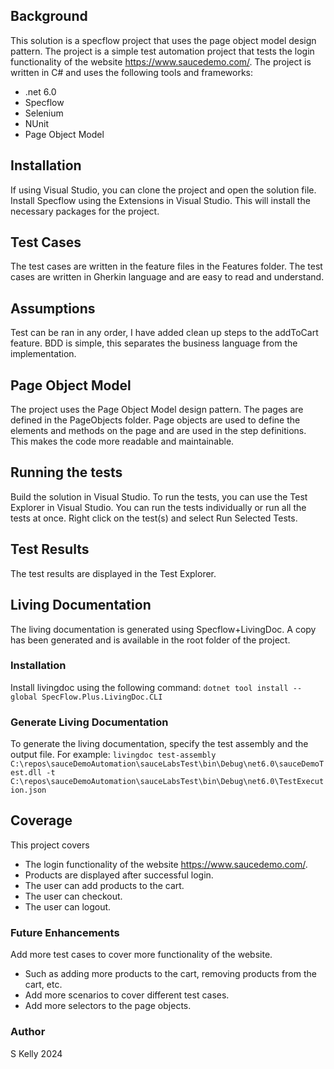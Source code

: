 ## Background

This solution is a specflow project that uses the page object model design pattern. The project is a simple test automation project that tests the login functionality of the website https://www.saucedemo.com/.
The project is written in C# and uses the following tools and frameworks:
- .net 6.0
- Specflow
- Selenium
- NUnit
- Page Object Model

## Installation
If using Visual Studio, you can clone the project and open the solution file. 
Install Specflow using the Extensions in Visual Studio.
This will install the necessary packages for the project.

## Test Cases
The test cases are written in the feature files in the Features folder.
The test cases are written in Gherkin language and are easy to read and understand.

## Assumptions
Test can be ran in any order, I have added clean up steps to the addToCart feature.
BDD is simple, this separates the business language from the implementation.

## Page Object Model
The project uses the Page Object Model design pattern.
The pages are defined in the PageObjects folder.
Page objects are used to define the elements and methods on the page and are used in the step definitions.
This makes the code more readable and maintainable.

## Running the tests
Build the solution in Visual Studio.
To run the tests, you can use the Test Explorer in Visual Studio.
You can run the tests individually or run all the tests at once.
Right click on the test(s) and select Run Selected Tests.

## Test Results
The test results are displayed in the Test Explorer.

## Living Documentation
The living documentation is generated using Specflow+LivingDoc.
A copy has been generated and is available in the root folder of the project.

### Installation
Install livingdoc using the following command:
```dotnet tool install --global SpecFlow.Plus.LivingDoc.CLI```

### Generate Living Documentation
To generate the living documentation, specify the test assembly and the output file.
For example:
```livingdoc test-assembly C:\repos\sauceDemoAutomation\sauceLabsTest\bin\Debug\net6.0\sauceDemoTest.dll -t C:\repos\sauceDemoAutomation\sauceLabsTest\bin\Debug\net6.0\TestExecution.json```

## Coverage
This project covers 
- The login functionality of the website https://www.saucedemo.com/.
- Products are displayed after successful login.
- The user can add products to the cart.
- The user can checkout.
- The user can logout.

### Future Enhancements
Add more test cases to cover more functionality of the website.
- Such as adding more products to the cart, removing products from the cart, etc.
- Add more scenarios to cover different test cases.
- Add more selectors to the page objects.

### Author
S Kelly 2024

